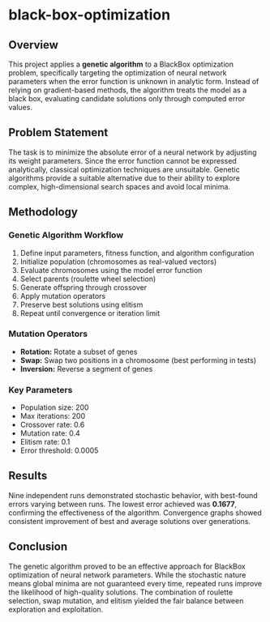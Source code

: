 # black-box-optimization

## Overview
This project applies a **genetic algorithm** to a BlackBox optimization problem, specifically targeting the optimization of neural network parameters when the error function is unknown in analytic form. Instead of relying on gradient-based methods, the algorithm treats the model as a black box, evaluating candidate solutions only through computed error values.

## Problem Statement
The task is to minimize the absolute error of a neural network by adjusting its weight parameters. Since the error function cannot be expressed analytically, classical optimization techniques are unsuitable. Genetic algorithms provide a suitable alternative due to their ability to explore complex, high-dimensional search spaces and avoid local minima.

## Methodology

### Genetic Algorithm Workflow
1. Define input parameters, fitness function, and algorithm configuration  
2. Initialize population (chromosomes as real-valued vectors)  
3. Evaluate chromosomes using the model error function  
4. Select parents (roulette wheel selection)  
5. Generate offspring through crossover  
6. Apply mutation operators  
7. Preserve best solutions using elitism  
8. Repeat until convergence or iteration limit  

### Mutation Operators
- **Rotation:** Rotate a subset of genes  
- **Swap:** Swap two positions in a chromosome (best performing in tests)  
- **Inversion:** Reverse a segment of genes  

### Key Parameters
- Population size: 200  
- Max iterations: 200  
- Crossover rate: 0.6  
- Mutation rate: 0.4  
- Elitism rate: 0.1  
- Error threshold: 0.0005  

## Results
Nine independent runs demonstrated stochastic behavior, with best-found errors varying between runs. The lowest error achieved was **0.1677**, confirming the effectiveness of the algorithm. Convergence graphs showed consistent improvement of best and average solutions over generations.

## Conclusion
The genetic algorithm proved to be an effective approach for BlackBox optimization of neural network parameters. While the stochastic nature means global minima are not guaranteed every time, repeated runs improve the likelihood of high-quality solutions. The combination of roulette selection, swap mutation, and elitism yielded the fair balance between exploration and exploitation.
